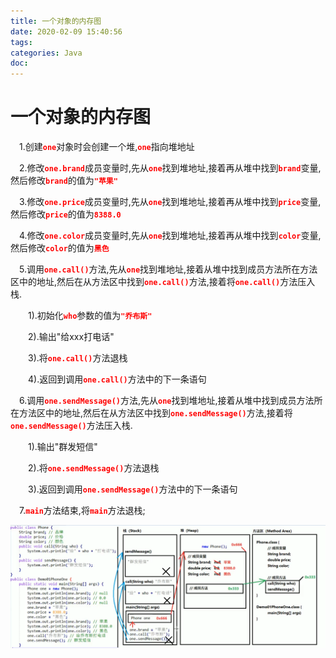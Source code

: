 ```yaml
---
title: 一个对象的内存图
date: 2020-02-09 15:40:56
tags:
categories: Java
doc:
---
```


# 一个对象的内存图

&emsp;1.创建<code><b style="color:red;">one</b></code>对象时会创建一个堆,<code><b style="color:red;">one</b></code>指向堆地址

&emsp;2.修改<code><b style="color:red;">one.brand</b></code>成员变量时,先从<code><b style="color:red;">one</b></code>找到堆地址,接着再从堆中找到<code><b style="color:red;">brand</b></code>变量,然后修改<code><b style="color:red;">brand</b></code>的值为<code><b style="color:red;">"苹果"</b></code>

&emsp;3.修改<code><b style="color:red;">one.price</b></code>成员变量时,先从<code><b style="color:red;">one</b></code>找到堆地址,接着再从堆中找到<code><b style="color:red;">price</b></code>变量,然后修改<code><b style="color:red;">price</b></code>的值为<code><b style="color:red;">8388.0</b></code>

&emsp;4.修改<code><b style="color:red;">one.color</b></code>成员变量时,先从<code><b style="color:red;">one</b></code>找到堆地址,接着再从堆中找到<code><b style="color:red;">color</b></code>变量,然后修改<code><b style="color:red;">color</b></code>的值为<code><b style="color:red;">黑色</b></code>

&emsp;5.调用<code><b style="color:red;">one.call()</b></code>方法,先从<code><b style="color:red;">one</b></code>找到堆地址,接着从堆中找到成员方法所在方法区中的地址,然后在从方法区中找到<code><b style="color:red;">one.call()</b></code>方法,接着将<code><b style="color:red;">one.call()</b></code>方法压入栈.

&emsp;&emsp;1).初始化<code><b style="color:red;">who</b></code>参数的值为<code><b style="color:red;">"乔布斯"</b></code>

&emsp;&emsp;2).输出"给xxx打电话"

&emsp;&emsp;3).将<code><b style="color:red;">one.call()</b></code>方法退栈

&emsp;&emsp;4).返回到调用<code><b style="color:red;">one.call()</b></code>方法中的下一条语句

&emsp;6.调用<code><b style="color:red;">one.sendMessage()</b></code>方法,先从<code><b style="color:red;">one</b></code>找到堆地址,接着从堆中找到成员方法所在方法区中的地址,然后在从方法区中找到<code><b style="color:red;">one.sendMessage()</b></code>方法,接着将<code><b style="color:red;">one.sendMessage()</b></code>方法压入栈.

&emsp;&emsp;1).输出"群发短信"

&emsp;&emsp;2).将<code><b style="color:red;">one.sendMessage()</b></code>方法退栈

&emsp;&emsp;3).返回到调用<code><b style="color:red;">one.sendMessage()</b></code>方法中的下一条语句

&emsp;7.<code><b style="color:red;">main</b></code>方法结束,将<code><b style="color:red;">main</b></code>方法退栈;

![微信截图_20200209153935](/images/javawz/微信截图_20200209153935.png)